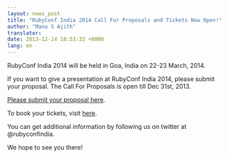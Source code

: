 ```yaml
---
layout: news_post
title: "RubyConf India 2014 Call For Proposals and Tickets Now Open!"
author: "Manu S Ajith"
translator:
date: 2013-12-14 18:53:33 +0000
lang: en
---
```


RubyConf India 2014 will be held in Goa, India on 22-23 March, 2014.

If you want to give a presentation at RubyConf India 2014, please submit
your proposal. The Call For Proposals is open till Dec 31st, 2013.

[Please submit your proposal here][proposals].

To book your tickets, visit [here][tickets].

You can get additional information by following us
on twitter at @rubyconfindia.

We hope to see you there!


[proposals]: https://rubyconfindia2014.busyconf.com/proposals/new
[tickets]: http://rubyconfindia.org/2014/tickets.html
